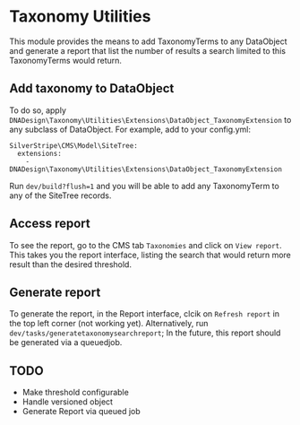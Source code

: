 # Taxonomy Utilities

This module provides the means to add TaxonomyTerms to any DataObject and generate a report that list the number of results
a search limited to this TaxonomyTerms would return.

## Add taxonomy to DataObject
To do so, apply `DNADesign\Taxonomy\Utilities\Extensions\DataObject_TaxonomyExtension` to any subclass of DataObject.
For example, add to your config.yml:
````
SilverStripe\CMS\Model\SiteTree:
  extensions:
    - DNADesign\Taxonomy\Utilities\Extensions\DataObject_TaxonomyExtension
````
Run `dev/build?flush=1` and you will be able to add any TaxonomyTerm to any of the SiteTree records.

## Access report
To see the report, go to the CMS tab `Taxonomies` and click on `View report`.
This takes you the report interface, listing the search that would return more result than the desired threshold.

## Generate report
To generate the report, in the Report interface, clcik on `Refresh report` in the top left corner (not working yet).
Alternatively, run `dev/tasks/generatetaxonomysearchreport`;
In the future, this report should be generated via a queuedjob.


## TODO
- Make threshold configurable
- Handle versioned object
- Generate Report via queued job